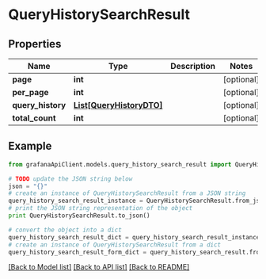 # QueryHistorySearchResult


## Properties
Name | Type | Description | Notes
------------ | ------------- | ------------- | -------------
**page** | **int** |  | [optional] 
**per_page** | **int** |  | [optional] 
**query_history** | [**List[QueryHistoryDTO]**](QueryHistoryDTO.md) |  | [optional] 
**total_count** | **int** |  | [optional] 

## Example

```python
from grafanaApiClient.models.query_history_search_result import QueryHistorySearchResult

# TODO update the JSON string below
json = "{}"
# create an instance of QueryHistorySearchResult from a JSON string
query_history_search_result_instance = QueryHistorySearchResult.from_json(json)
# print the JSON string representation of the object
print QueryHistorySearchResult.to_json()

# convert the object into a dict
query_history_search_result_dict = query_history_search_result_instance.to_dict()
# create an instance of QueryHistorySearchResult from a dict
query_history_search_result_form_dict = query_history_search_result.from_dict(query_history_search_result_dict)
```
[[Back to Model list]](../README.md#documentation-for-models) [[Back to API list]](../README.md#documentation-for-api-endpoints) [[Back to README]](../README.md)


